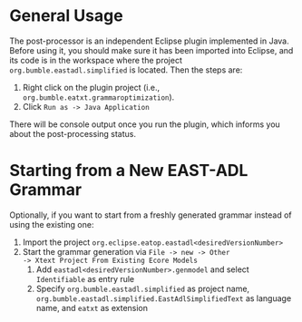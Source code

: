 # General Usage
The post-processor is an independent Eclipse plugin implemented in Java. 
Before using it, you should make sure it has been imported into Eclipse, and its code is in the workspace where the project <code>org.bumble.eastadl.simplified</code> is located. 
Then the steps are:
1. Right click on the plugin project (i.e., <code>org.bumble.eatxt.grammaroptimization</code>).
2. Click <code>Run as -> Java Application</code> 

There will be console output once you run the plugin, which informs you about the post-processing status.

# Starting from a New EAST-ADL Grammar
Optionally, if you want to start from a freshly generated grammar instead of using the existing one: 
1. Import the project <code>org.eclipse.eatop.eastadl\<desiredVersionNumber\></code>
2. Start the grammar generation via <code>File -> new -> Other -> Xtext Project From Existing Ecore Models</code>
   1. Add <code>eastadl\<desiredVersionNumber\>.genmodel</code> and select <code>Identifiable</code> as entry rule
   2. Specify <code>org.bumble.eastadl.simplified</code> as project name, <code>org.bumble.eastadl.simplified.EastAdlSimplifiedText</code> as language name, and <code>eatxt</code> as extension
